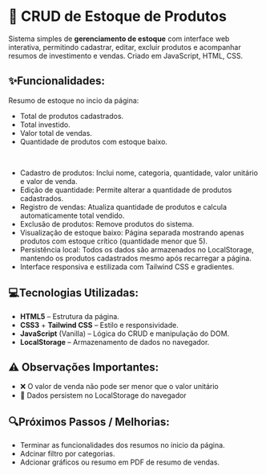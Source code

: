 # 🛒 CRUD de Estoque de Produtos

Sistema simples de **gerenciamento de estoque** com interface web interativa, permitindo cadastrar, editar, excluir produtos e acompanhar resumos de investimento e vendas.
Criado em JavaScript, HTML, CSS.

## ✨**Funcionalidades:**

Resumo de estoque no incio da página:
- Total de produtos cadastrados.
- Total investido.
- Valor total de vendas.
- Quantidade de produtos com estoque baixo.
<br>

- Cadastro de produtos: Inclui nome, categoria, quantidade, valor unitário e valor de venda.
- Edição de quantidade: Permite alterar a quantidade de produtos cadastrados.
- Registro de vendas: Atualiza quantidade de produtos e calcula automaticamente total vendido.
- Exclusão de produtos: Remove produtos do sistema.
- Visualização de estoque baixo: Página separada mostrando apenas produtos com estoque crítico (quantidade menor que 5).
- Persistência local: Todos os dados são armazenados no LocalStorage, mantendo os produtos cadastrados mesmo após recarregar a página.
- Interface responsiva e estilizada com Tailwind CSS e gradientes.

## 💻**Tecnologias Utilizadas:**
- **HTML5** – Estrutura da página.
- **CSS3** + **Tailwind CSS** – Estilo e responsividade.
- **JavaScript** (Vanilla) – Lógica do CRUD e manipulação do DOM.
- **LocalStorage** – Armazenamento de dados no navegador.

## ⚠️ **Observações Importantes:**

- ❌ O valor de venda não pode ser menor que o valor unitário
- 💾 Dados persistem no LocalStorage do navegador

## 🔍**Próximos Passos / Melhorias:**
- Terminar as funcionalidades dos resumos no inicio da página.
- Adcinar filtro por categorias.
- Adcionar gráficos ou resumo em PDF de resumo de vendas.

